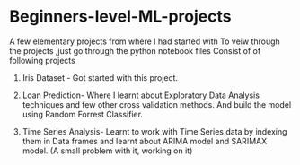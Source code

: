 # Beginners-level-ML-projects
A few elementary projects from where I had started with
To veiw through the projects ,just go through the python notebook files
Consist of of following projects

1) Iris Dataset  - Got started with this project.

2) Loan Prediction- Where I learnt about Exploratory Data Analysis techniques and few other cross validation methods. 
                    And build the model using Random Forrest Classifier.
                    
3) Time Series Analysis- Learnt to work with Time Series data by indexing them in Data frames and learnt about ARIMA model and
                        SARIMAX model.
                        (A small problem with it, working on it)
